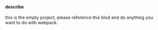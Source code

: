 #### describe

this is the empty project,
please reference this blod and do anything you want to do with
webpack.
